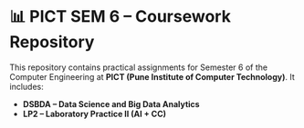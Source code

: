 # 📊 PICT SEM 6 – Coursework Repository

This repository contains practical assignments for Semester 6 of the Computer Engineering at **PICT (Pune Institute of Computer Technology)**. It includes:

- **DSBDA – Data Science and Big Data Analytics**
- **LP2 – Laboratory Practice II (AI + CC)**


